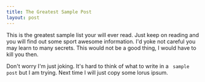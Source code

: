 ```yaml
---
title: The Greatest Sample Post
layout: post
---
```

This is the greatest sample list your will ever read. Just keep on reading and you will find out some sport awesome information. I'd yoke not careful you may learn to many secrets. This would not be a good thing, I would have to kill you then. 

Don't worry I'm just joking. It's hard to think of what to write in a ` sample post` but I am trying. Next time I will just copy some lorus ipsum. 
